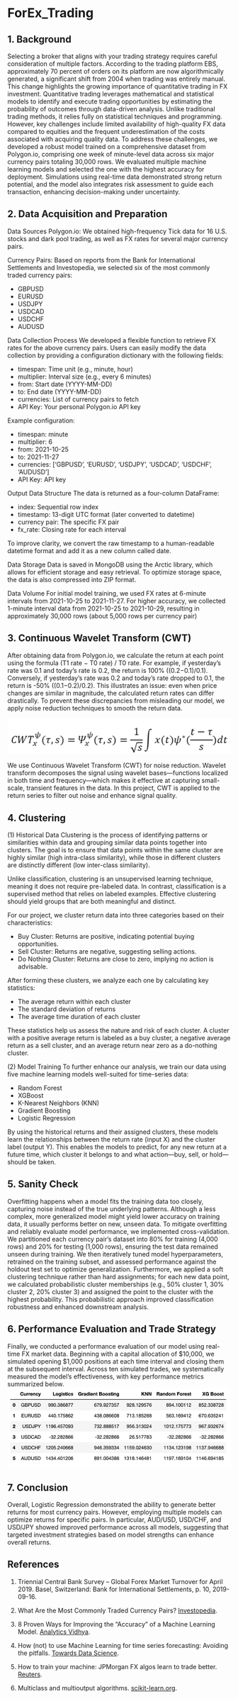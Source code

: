 # ForEx_Trading

## 1. Background

Selecting a broker that aligns with your trading strategy requires careful consideration of multiple factors. According to the trading platform EBS, approximately 70 percent of orders on its platform are now algorithmically generated, a significant shift from 2004 when trading was entirely manual. This change highlights the growing importance of quantitative trading in FX investment. Quantitative trading leverages mathematical and statistical models to identify and execute trading opportunities by estimating the probability of outcomes through data-driven analysis. Unlike traditional trading methods, it relies fully on statistical techniques and programming. However, key challenges include limited availability of high-quality FX data compared to equities and the frequent underestimation of the costs associated with acquiring quality data. To address these challenges, we developed a robust model trained on a comprehensive dataset from Polygon.io, comprising one week of minute-level data across six major currency pairs totaling 30,000 rows. We evaluated multiple machine learning models and selected the one with the highest accuracy for deployment. Simulations using real-time data demonstrated strong return potential, and the model also integrates risk assessment to guide each transaction, enhancing decision-making under uncertainty.



## 2. Data Acquisition and Preparation
   
Data Sources
Polygon.io: We obtained high-frequency Tick data for 16 U.S. stocks and dark pool trading, as well as FX rates for several major currency pairs.

Currency Pairs: Based on reports from the Bank for International Settlements and Investopedia, we selected six of the most commonly traded currency pairs:
- GBPUSD
- EURUSD
- USDJPY
- USDCAD
- USDCHF
- AUDUSD

Data Collection Process
We developed a flexible function to retrieve FX rates for the above currency pairs. Users can easily modify the data collection by providing a configuration dictionary with the following fields:
- timespan: Time unit (e.g., minute, hour)
- multiplier: Interval size (e.g., every 6 minutes)
- from: Start date (YYYY-MM-DD)
- to: End date (YYYY-MM-DD)
- currencies: List of currency pairs to fetch
- API Key: Your personal Polygon.io API key

Example configuration:
- timespan: minute
- multiplier: 6
- from: 2021-10-25
- to: 2021-11-27
- currencies: [‘GBPUSD’, ‘EURUSD’, ‘USDJPY’, ‘USDCAD’, ‘USDCHF’, ‘AUDUSD’]
- API Key: API key

Output Data Structure
The data is returned as a four-column DataFrame:
- index: Sequential row index
- timestamp: 13-digit UTC format (later converted to datetime)
- currency pair: The specific FX pair
- fx_rate: Closing rate for each interval

To improve clarity, we convert the raw timestamp to a human-readable datetime format and add it as a new column called date.

Data Storage
Data is saved in MongoDB using the Arctic library, which allows for efficient storage and easy retrieval.
To optimize storage space, the data is also compressed into ZIP format.

Data Volume
For initial model training, we used FX rates at 6-minute intervals from 2021-10-25 to 2021-11-27.
For higher accuracy, we collected 1-minute interval data from 2021-10-25 to 2021-10-29, resulting in approximately 30,000 rows (about 5,000 rows per currency pair)

## 3. Continuous Wavelet Transform (CWT)

After obtaining data from Polygon.io, we calculate the return at each point using the formula 
(T1 rate − T0 rate) / T0 rate. For example, if yesterday’s rate was 0.1 and today’s rate is 0.2, the return is 100% ((0.2−0.1)/0.1). Conversely, if yesterday’s rate was 0.2 and today’s rate dropped to 0.1, the return is -50% ((0.1−0.2)/0.2).
This illustrates an issue: even when price changes are similar in magnitude, the calculated return rates can differ drastically. To prevent these discrepancies from misleading our model, we apply noise reduction techniques to smooth the return data.

![Equation](equation.png)

We use Continuous Wavelet Transform (CWT) for noise reduction. Wavelet transform decomposes the signal using wavelet bases—functions localized in both time and frequency—which makes it effective at capturing small-scale, transient features in the data. In this project, CWT is applied to the return series to filter out noise and enhance signal quality.

## 4. Clustering
   
(1) Historical Data
Clustering is the process of identifying patterns or similarities within data and grouping similar data points together into clusters. The goal is to ensure that data points within the same cluster are highly similar (high intra-class similarity), while those in different clusters are distinctly different (low inter-class similarity).

Unlike classification, clustering is an unsupervised learning technique, meaning it does not require pre-labeled data. In contrast, classification is a supervised method that relies on labeled examples. Effective clustering should yield groups that are both meaningful and distinct.

For our project, we cluster return data into three categories based on their characteristics:
- Buy Cluster: Returns are positive, indicating potential buying opportunities.
- Sell Cluster: Returns are negative, suggesting selling actions.
- Do Nothing Cluster: Returns are close to zero, implying no action is advisable.

After forming these clusters, we analyze each one by calculating key statistics:
- The average return within each cluster
- The standard deviation of returns
- The average time duration of each cluster

These statistics help us assess the nature and risk of each cluster. A cluster with a positive average return is labeled as a buy cluster, a negative average return as a sell cluster, and an average return near zero as a do-nothing cluster.

(2) Model Training
To further enhance our analysis, we train our data using five machine learning models well-suited for time-series data:
- Random Forest
- XGBoost
- K-Nearest Neighbors (KNN)
- Gradient Boosting
- Logistic Regression

By using the historical returns and their assigned clusters, these models learn the relationships between the return rate (input X) and the cluster label (output Y). This enables the models to predict, for any new return at a future time, which cluster it belongs to and what action—buy, sell, or hold—should be taken.

## 5. Sanity Check

Overfitting happens when a model fits the training data too closely, capturing noise instead of the true underlying patterns. Although a less complex, more generalized model might yield lower accuracy on training data, it usually performs better on new, unseen data. To mitigate overfitting and reliably evaluate model performance, we implemented cross-validation. We partitioned each currency pair’s dataset into 80% for training (4,000 rows) and 20% for testing (1,000 rows), ensuring the test data remained unseen during training. We then iteratively tuned model hyperparameters, retrained on the training subset, and assessed performance against the holdout test set to optimize generalization. Furthermore, we applied a soft clustering technique rather than hard assignments; for each new data point, we calculated probabilistic cluster memberships (e.g., 50% cluster 1, 30% cluster 2, 20% cluster 3) and assigned the point to the cluster with the highest probability. This probabilistic approach improved classification robustness and enhanced downstream analysis.

## 6. Performance Evaluation and Trade Strategy

Finally, we conducted a performance evaluation of our model using real-time FX market data. Beginning with a capital allocation of $10,000, we simulated opening $1,000 positions at each time interval and closing them at the subsequent interval. Across ten simulated trades, we systematically measured the model’s effectiveness, with key performance metrics summarized below.
![Result](result.png)
## 7. Conclusion

Overall, Logistic Regression demonstrated the ability to generate better returns for most currency pairs. However, employing multiple models can optimize returns for specific pairs. In particular, AUD/USD, USD/CHF, and USD/JPY showed improved performance across all models, suggesting that targeted investment strategies based on model strengths can enhance overall returns.

## References

1. Triennial Central Bank Survey – Global Forex Market Turnover for April 2019. Basel, Switzerland: Bank for International Settlements, p. 10, 2019-09-16.

2. What Are the Most Commonly Traded Currency Pairs? [Investopedia](https://www.investopedia.com/ask/answers/06/maincurrencypairs.asp).

3. 8 Proven Ways for Improving the “Accuracy” of a Machine Learning Model. [Analytics Vidhya](https://www.analyticsvidhya.com/blog/2015/12/improve-machine-learning-results/).

4. How (not) to use Machine Learning for time series forecasting: Avoiding the pitfalls. [Towards Data Science](https://towardsdatascience.com/how-not-to-use-machine-learning-for-time-series-forecasting-avoiding-the-pitfalls-19f9d7adf424).

5. How to train your machine: JPMorgan FX algos learn to trade better. [Reuters](https://www.reuters.com/article/us-jpm-trading-machines/how-to-train-your-machine-jpmorgan-fx-algos-learn-to-trade-better-idUSKCN1S61JG).

6. Multiclass and multioutput algorithms. [scikit-learn.org](https://scikit-learn.org/stable/modules/multiclass.html).
